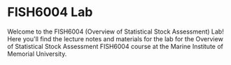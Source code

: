 # FISH6004 Lab
Welcome to the FISH6004 (Overview of Statistical Stock Assessment) Lab! Here you'll find the lecture notes and materials for the lab for the Overview of Statistical Stock Assessment FISH6004 course at the Marine Institute of Memorial University.
